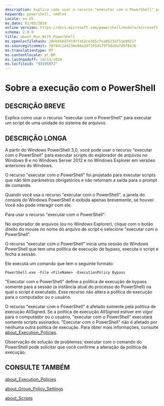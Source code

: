 ```yaml
---
description: Explica como usar o recurso "executar com o PowerShell" para executar um script de uma unidade do sistema de arquivos.
keywords: powershell, cmdlet
Locale: en-US
ms.date: 01/03/2018
online version: https://docs.microsoft.com/powershell/module/microsoft.powershell.core/about/about_run_with_powershell?view=powershell-5.1&WT.mc_id=ps-gethelp
schema: 2.0.0
title: about_Run_With_PowerShell
ms.openlocfilehash: 28eb4b6d7419ffa52ce205cfea8521bf51e9021f
ms.sourcegitcommit: f874dc1d4236e06a3df195d179f59e0a7d9f8436
ms.translationtype: MT
ms.contentlocale: pt-BR
ms.lasthandoff: 10/13/2020
ms.locfileid: "93195972"
---
```

# <a name="about-run-with-powershell"></a>Sobre a execução com o PowerShell

## <a name="short-description"></a>DESCRIÇÃO BREVE

Explica como usar o recurso "executar com o PowerShell" para executar um script de uma unidade do sistema de arquivos.

## <a name="long-description"></a>DESCRIÇÃO LONGA

A partir do Windows PowerShell 3,0, você pode usar o recurso "executar com o PowerShell" para executar scripts do explorador de arquivos no Windows 8 e no Windows Server 2012 e no Windows Explorer em versões anteriores do Windows.

O recurso "executar com o PowerShell" foi projetado para executar scripts que não têm parâmetros obrigatórios e não retornam a saída para o prompt de comando.

Quando você usa o recurso "executar com o PowerShell", a janela do console do Windows PowerShell é exibida apenas brevemente, se houver. Você não pode interagir com ele.

Para usar o recurso "executar com o PowerShell":

No explorador de arquivos (ou no Windows Explorer), clique com o botão direito do mouse no nome do arquivo de script e selecione "executar com o PowerShell".

O recurso "executar com o PowerShell" inicia uma sessão do Windows PowerShell que tem uma política de execução de bypass, executa o script e fecha a sessão.

Ele executa um comando que tem o seguinte formato:

```
PowerShell.exe -File <FileName> -ExecutionPolicy Bypass
```

"Executar com o PowerShell" define a política de execução de bypass somente para a sessão (a instância atual do processo do PowerShell) na qual o script é executado.
Esse recurso não altera a política de execução para o computador ou o usuário.

O recurso "executar com o PowerShell" é afetado somente pela política de execução AllSigned. Se a política de execução AllSigned estiver em vigor para o computador ou o usuário, "executar com o PowerShell" executará somente scripts assinados. "Executar com o PowerShell" não é afetado por nenhuma outra política de execução. Para obter mais informações, consulte [about_Execution_Policies](about_Execution_Policies.md).

Observação de solução de problemas: executar com o comando do PowerShell pode solicitar que você confirme a alteração da política de execução.

## <a name="see-also"></a>CONSULTE TAMBÉM

[about_Execution_Policies](about_Execution_Policies.md)

[about_Group_Policy_Settings](about_Group_Policy_Settings.md)

[about_Scripts](about_Scripts.md)
